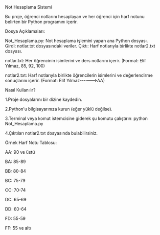 Not Hesaplama Sistemi

Bu proje, öğrenci notlarını hesaplayan ve her öğrenci için harf notunu belirten bir Python programını içerir.



Dosya Açıklamaları:

Not_Hesaplama.py: Not hesaplama işlemini yapan ana Python dosyası.
  Girdi: notlar.txt dosyasındaki veriler.
  Çıktı: Harf notlarıyla birlikte notlar2.txt dosyası.

notlar.txt: Her öğrencinin isimlerini ve ders notlarını içerir. (Format: Elif Yılmaz, 85, 92, 100)

notlar2.txt: Harf notlarıyla birlikte öğrencilerin isimlerini ve değerlendirme sonuçlarını içerir. (Format: Elif Yılmaz------>AA)



Nasıl Kullanılır?

1.Proje dosyalarını bir dizine kaydedin.

2.Python'u bilgisayarınıza kurun (eğer yüklü değilse).

3.Terminal veya komut istemcisine giderek şu komutu çalıştırın:
  python Not_Hesaplama.py

4.Çıktıları notlar2.txt dosyasında bulabilirsiniz.



Örnek Harf Notu Tablosu:

AA: 90 ve üstü

BA: 85-89

BB: 80-84

BC: 75-79

CC: 70-74

DC: 65-69

DD: 60-64

FD: 55-59

FF: 55 ve altı
